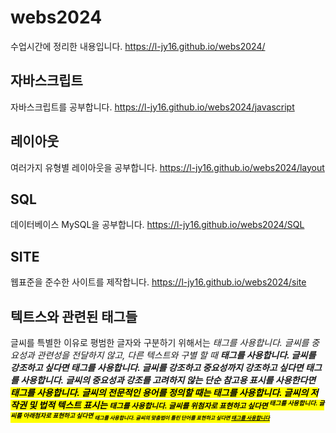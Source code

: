 # webs2024
수업시간에 정리한 내용입니다.
https://l-jy16.github.io/webs2024/

## 자바스크립트
자바스크립트를 공부합니다.
https://l-jy16.github.io/webs2024/javascript

## 레이아웃
여러가지 유형별 레이아웃을 공부합니다.
https://l-jy16.github.io/webs2024/layout

## SQL
데이터베이스 MySQL을 공부합니다.
https://l-jy16.github.io/webs2024/SQL

## SITE
웹표준을 준수한 사이트를 제작합니다.
https://l-jy16.github.io/webs2024/site

## 텍트스와 관련된 태그들
글씨를 특별한 이유로 평범한 글자와 구분하기 위해서는 <i> 태그를 사용합니다.
글씨를 중요성과 관련성을 전달하지 않고, 다른 텍스트와 구별 할 때 <b> 태그를 사용합니다.
글씨를 강조하고 싶다면 <em> 태그를 사용합니다.
글씨를 강조하고 중요성까지 강조하고 싶다면 <strong> 태그를 사용합니다.
글씨의 중요성과 강조를 고려하지 않는 단순 참고용 표시를 사용한다면 <mark> 태그를 사용합니다.
글씨의 전문적인 용어를 정의할 때는 <dfn> 태그를 사용합니다.
글씨의 저작권 및 법적 텍스트 표시는 <small> 태그를 사용합니다.
글씨를 위첨자로 표현하고 싶다면 <sup> 태그를 사용합니다.
글씨를 아래첨자로 표현하고 싶다면 <sub> 태그를 사용합니다.
글씨의 맞춤법이 틀린 단어를 표현하고 싶다면 <u> 태그를 사용합니다